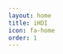 ```yaml
---
layout: home
title: iHDI
icon: fa-home
order: 1
---
```


<style>
  body {
    color: #333;
  }
  
  #main>section#ihdi,
  #header>nav ul li a#ihdi {
    display: none
  }
  
  #main>section.shade-two, #main article.shade-two {
    background-color: #ggg;
  }
  
  #main>section.shade-three, #main article.shade-three {
    background-color: #fff;
  }
  
  #main>section.shade-four, #main article.shade-four {
    background-color: #eee;
  }

  body p {
    text-align: justify;
    font-size: 80%;
  }
  
  #logo p {
    text-align: right;
  }
  
  
</style>
